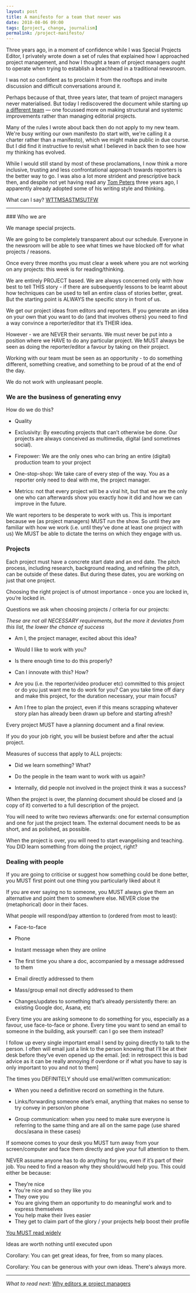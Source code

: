 ```yaml
---
layout: post
title: A manifesto for a team that never was
date: 2018-08-06 09:00
tags: [project, change, journalism]
permalink: /project-manifesto/
---
```


Three years ago, in a moment of confidence while I was Special Projects Editor, I privately wrote down a set of rules that explained how I approached project management, and how I thought a team of project managers ought to operate when trying to establish a beachhead in a traditional newsroom.

I was not _so_ confident as to proclaim it from the rooftops and invite discussion and difficult conversations around it. 

Perhaps because of that, three years later, that team of project managers never materialised. But today I rediscovered the document while starting up [a different team](https://medium.com/the-idea/q-a-robin-kwong-head-of-digital-delivery-at-the-financial-times-1361980bf25c) &mdash; one focussed more on making structural and systemic improvements rather than managing editorial projects.

Many of the rules I wrote about back then do not apply to my new team. We're busy writing our own manifesto (to start with, we're calling it a charter rather than a manifesto), which we might make public in due course. But I did find it instructive to revisit what I believed in back then to see how my thinking has evolved.

While I would still stand by most of these proclamations, I now think a more inclusive, trusting and less confrontational approach towards reporters is the better way to go. I was also a lot more strident and prescriptive back then, and despite not yet having read any [Tom Peters](http://tompeters.com/) three years ago, I apparently already adopted some of his writing style and thinking.

What can I say? [WTTMSASTMSUTFW](https://twitter.com/tom_peters/status/541990064012939264)

<hr>
### Who we are

We manage special projects.  

We are going to be completely transparent about our schedule. Everyone in the newsroom will be able to see what times we have blocked off for what projects / reasons.

Once every three months you must clear a week where you are not working on any projects: this week is for reading/thinking.

We are entirely PROJECT based.  We are always concerned only with how best to tell THIS story - if there are subsequently lessons to be learnt about how techniques can be used to tell an entire class of stories better, great. But the starting point is ALWAYS the specific story in front of us. 

We get our project ideas from editors and reporters.  If you generate an idea on your own that you want to do (and that involves others) you need to find a way convince a reporter/editor that it’s THEIR idea.

However - we are NEVER their servants.  We must never be put into a position where we HAVE to do any particular project.  We MUST always be seen as doing the reporter/editor a favour by taking on their project.

Working with our team must be seen as an opportunity - to do something different, something creative, and something to be proud of at the end of the day.  

We do not work with unpleasant people.

### We are the business of generating envy 

How do we do this?

- Quality

- Exclusivity: By executing projects that can’t otherwise be done.  Our projects are always conceived as multimedia, digital (and sometimes social). 

- Firepower: We are the only ones who can bring an entire (digital) production team to your project

- One-stop-shop: We take care of every step of the way. You as a reporter only need to deal with me, the project manager.

- Metrics: not that every project will be a viral hit, but that we are the only one who can afterwards show you exactly how it did and how we can improve in the future.

We want reporters to be desperate to work with us. This is important because we (as project managers) MUST run the show.  So until they are familiar with how we work (i.e. until they’ve done at least one project with us) We MUST be able to dictate the terms on which they engage with us.

### Projects

Each project must have a concrete start date and an end date.  The pitch process, including research, background reading, and refining the pitch, can be outside of these dates.  But during these dates, you are working on just that one project.

Choosing the right project is of utmost importance - once you are locked in, you’re locked in.  

Questions we ask when choosing projects / criteria for our projects:

_These are not all NECESSARY requirements, but the more it deviates from this list, the lower the chance of success_

- Am I, the project manager, excited about this idea?

- Would I like to work with you?

- Is there enough time to do this properly?

- Can I innovate with this? How?

- Are you (i.e. the reporter/video producer etc) committed to this project or do you just want me to do work for you?  Can you take time off diary and make this project, for the duration necessary, your main focus?

- Am I free to plan the project, even if this means scrapping whatever story plan has already been drawn up before and starting afresh?

Every project MUST have a planning document and a final review. 

If you do your job right, you will be busiest before and after the actual project.  

Measures of success that apply to ALL projects:

- Did we learn something? What?

- Do the people in the team want to work with us again?

- Internally, did people not involved in the project think it was a success?

When the project is over, the planning document should be closed and (a copy of it) converted to a full description of the project.

You will need to write two reviews afterwards: one for external consumption and one for just the project team. The external document needs to be as short, and as polished, as possible.

When the project is over, you will need to start evangelising and teaching.  You DID learn something from doing the project, right? 

### Dealing with people

If you are going to criticise or suggest how something could be done better, you MUST first point out one thing you particularly liked about it

If you are ever saying no to someone, you MUST always give them an alternative and point them to somewhere else. NEVER close the (metaphorical) door in their faces.

What people will respond/pay attention to (ordered from most to least):

- Face-to-face

- Phone

- Instant message when they are online

- The first time you share a doc, accompanied by a message addressed to them

- Email directly addressed to them

- Mass/group email not directly addressed to them

- Changes/updates to something that’s already persistently there: an existing Google doc, Asana, etc

Every time you are asking someone to do something for you, especially as a favour, use face-to-face or phone. Every time you want to send an email to someone in the building, ask yourself: can I go see them instead?

I follow up every single important email I send by going directly to talk to the person. I often will email just a link to the person knowing that I’ll be at their desk before they’ve even opened up the email. [ed: in retrospect this is bad advice as it can be really annoying if overdone or if what you have to say is only important to you and not to them]

The times you DEFINITELY should use email/written communication:

- When you need a definitive record on something in the future.  

- Links/forwarding someone else’s email, anything that makes no sense to try convey in person/on phone

- Group communication: when you need to make sure everyone is referring to the same thing and are all on the same page (use shared docs/asana in these cases)

If someone comes to your desk you MUST turn away from your screen/computer and face them directly and give your full attention to them.

NEVER assume anyone has to do anything for you, even if it’s part of their job.  You need to find a reason why they should/would help you. This could either be because:

- They’re nice
- You're nice and so they like you
- They owe you
- You are giving them an opportunity to do meaningful work and to express themselves
- You help make their lives easier
- They get to claim part of the glory / your projects help boost their profile

[You MUST read widely](http://blogmaverick.com/2004/05/25/success-and-motivation-p4/)

Ideas are worth nothing until executed upon

Corollary: You can get great ideas, for free, from so many places.  

Corollary: You can be generous with your own ideas. There's always more.

<hr>

*What to read next*: [Why editors &#8774; project managers](/editors/)